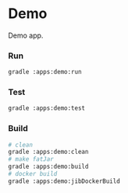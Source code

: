 # Demo

Demo app. 

### Run
```bash
gradle :apps:demo:run
```

### Test
```bash
gradle :apps:demo:test
```

### Build
```bash
# clean
gradle :apps:demo:clean
# make fatJar
gradle :apps:demo:build
# docker build
gradle :apps:demo:jibDockerBuild
```
